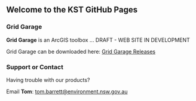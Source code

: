 ## Welcome to the KST GitHub Pages

### Grid Garage

**Grid Garage** is an ArcGIS toolbox ... DRAFT - WEB SITE IN DEVELOPMENT

Grid Garage can be downloaded here:
[Grid Garage Releases](https://github.com/NSW-OEH-EMS-KST/grid-garage/releases)


### Support or Contact

Having trouble with our products?

Email **Tom**: tom.barrett@environment.nsw.gov.au


